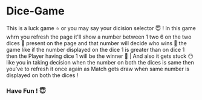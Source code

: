 # Dice-Game 

This is a luck game ⭐ or you may say your dicision selector 😇 ! 
In this game whrn you refresh the page it'll show a number between 1 two 6 on the two dices 🎲 present on the page and 
that number will decide who wins 🚩 the game like if the number displayed on the dice 1 is greater than on dice 1 then the 
Player having dice 1 will be the winner 🚩 | 
And also it gets stuck 😶 like you in taking decision when the number on both the dices is same then you've to refresh it 
once again as Match gets draw when same number is displayed on both the dices !  

### Have Fun ! 😇
